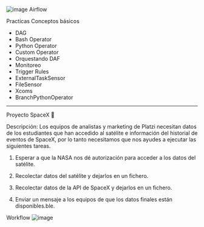 ![image](https://github.com/CGRF29/airflow-docker/assets/88048910/e287ba22-cfe8-4286-95cc-632bd446b7b7)
Airflow

Practicas Conceptos básicos
- DAG
- Bash Operator
- Python Operator
- Custom Operator
- Orquestando DAF
- Monitoreo
- Trigger Rules
- ExternalTaskSensor
- FileSensor
- Xcoms
- BranchPythonOperator

------------------------

Proyecto SpaceX 🚀

Descripción: 
Los equipos de analistas y marketing de Platzi necesitan datos de los estudiantes que han accedido al satélite e información del historial de eventos de SpaceX, por lo tanto necesitamos que nos ayudes a ejecutar las siguientes tareas.

1. Esperar a que la NASA nos dé autorización para acceder a los datos del satélite.

2. Recolectar datos del satélite y dejarlos en un fichero.

3. Recolectar datos de la API de SpaceX y dejarlos en un fichero.

4. Enviar un mensaje a los equipos de que los datos finales están disponibles.ble.

Workflow
![image](https://github.com/CGRF29/airflow-docker/assets/88048910/da42c614-8d6e-46bb-8cfa-7c5bf84affcf)


